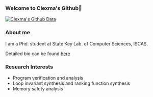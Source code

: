 ### Welcome to Clexma's Github👋
[![Clexma's Github Data](https://github-readme-stats.vercel.app/api?username=SpencerL-Y&theme=chartreuse-dark)]()

### About me

I am a Phd. student at State Key Lab. of Computer Sciences, ISCAS.

Detailed bio can be found [here](https://tis.ios.ac.cn/?page_id=1873)

### Research Interests
- Program verification and analysis
- Loop invariant synthesis and ranking function synthesis
- Memory safety analysis
